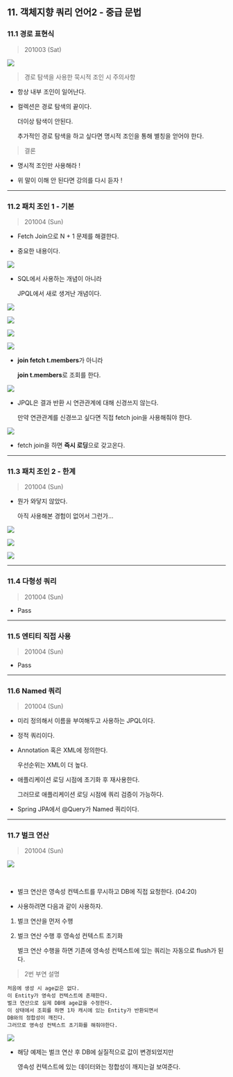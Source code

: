 
## 11. 객체지향 쿼리 언어2 - 중급 문법

### 11.1 경로 표현식

> 201003 (Sat)

![](./img/Chapter_11_1_1.png)

> 경로 탐색을 사용한 묵시적 조인 시 주의사항

* 항상 내부 조인이 일어난다.

* 컬렉션은 경로 탐색의 끝이다.

  더이상 탐색이 안된다.

  추가적인 경로 탐색을 하고 싶다면 명시적 조인을 통해 별칭을 얻어야 한다.

> 결론

* 명시적 조인만 사용해라 !

* 위 말이 이해 안 된다면 강의를 다시 듣자 !

---


### 11.2 패치 조인 1 - 기본

> 201004 (Sun)

* Fetch Join으로 N + 1 문제를 해결한다.

* 중요한 내용이다.

![](./img/Chapter_11_2_1.png)

* SQL에서 사용하는 개념이 아니라 

  JPQL에서 새로 생겨난 개념이다.

![](./img/Chapter_11_2_2.png)

![](./img/Chapter_11_2_3.png)

![](./img/Chapter_11_2_4.png)

![](./img/Chapter_11_2_5.png)

* **join fetch t.members**가 아니라 

  **join t.members**로 조회를 한다.

![](./img/Chapter_11_2_6.png)

* JPQL은 결과 반환 시 연관관계에 대해 신경쓰지 않는다.

  만약 연관관계를 신경쓰고 싶다면 직접 fetch join을 사용해줘야 한다.

![](./img/Chapter_11_2_7.png)

* fetch join을 하면 **즉시 로딩**으로 갖고온다.



---

### 11.3 패치 조인 2 - 한계

> 201004 (Sun)

* 뭔가 와닿지 않았다.

  아직 사용해본 경험이 없어서 그런가...

![](./img/Chapter_11_3_1.png)

![](./img/Chapter_11_3_2.png)

![](./img/Chapter_11_3_3.png)

---

### 11.4 다형성 쿼리

> 201004 (Sun)

* Pass 

---

### 11.5 엔티티 직접 사용

> 201004 (Sun)

* Pass 

---

### 11.6 Named 쿼리

> 201004 (Sun)

* 미리 정의해서 이름을 부여해두고 사용하는 JPQL이다.

* 정적 쿼리이다.

* Annotation 혹은 XML에 정의한다.

  우선순위는 XML이 더 높다.

* 애플리케이션 로딩 시점에 초기화 후 재사용한다.
 
  그러므로 애플리케이션 로딩 시점에 쿼리 검증이 가능하다.

* Spring JPA에서 @Query가 Named 쿼리이다.

---

### 11.7 벌크 연산

> 201004 (Sun)

![](./img/Chapter_11_7_1.png)

<br>

* 벌크 연산은 영속성 컨텍스트를 무시하고 DB에 직접 요청한다. (04:20)

* 사용하려면 다음과 같이 사용하자.

1. 벌크 연산을 먼저 수행

2. 벌크 연산 수행 후 영속성 컨텍스트 초기화

   벌크 연산 수행을 하면 기존에 영속성 컨텍스트에 있는 쿼리는 자동으로 flush가 된다.

> 2번 부연 설명

``` 
처음에 생성 시 age값은 없다.
이 Entity가 영속성 컨텍스트에 존재한다.
벌크 연산으로 실제 DB에 age값을 수정한다.
이 상태에서 조회를 하면 1차 캐시에 있는 Entity가 반환되면서 
DB와의 정합성이 깨진다.
그러므로 영속성 컨텍스트 초기화를 해줘야한다.
```


![](./img/Chapter_11_7_2.png)

* 해당 예제는 벌크 연산 후 DB에 실질적으로 값이 변경되었지만

  영속성 컨텍스트에 있는 데이터와는 정합성이 깨지는걸 보여준다.
